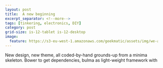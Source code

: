 ```yaml
---
layout: post
title:  A new beginning
excerpt_separator: <!--more-->
tags: [tinkering, electronics, DIY]
category: post
grid-size: is-12-tablet is-12-desktop
image:
  feature: https://s3-eu-west-1.amazonaws.com/geekmatic/assets/img/we-are-geekmatic.gif
---
```

New design, new theme, all coded-by-hand grounds-up from a minima skeleton. Bower to get dependencies, bulma as light-weight framework with 